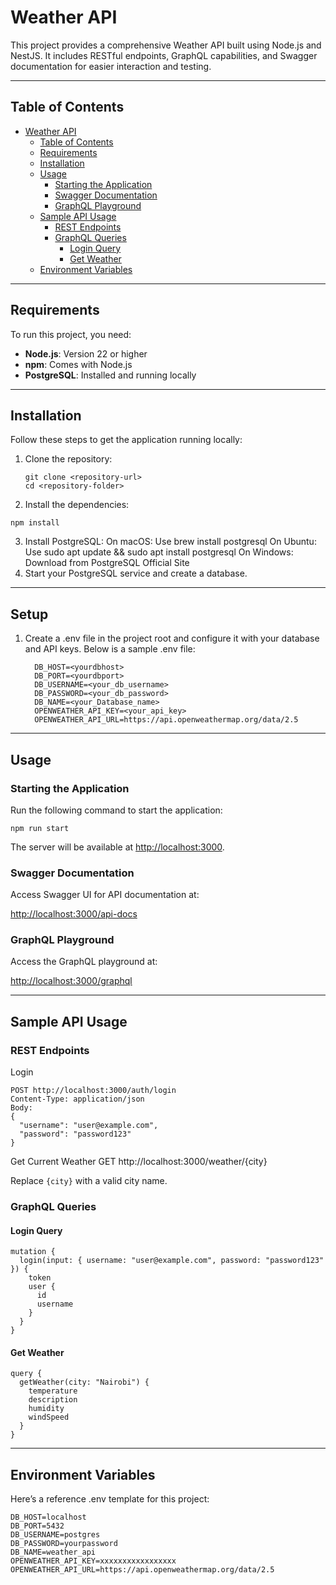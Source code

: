 # Weather API

This project provides a comprehensive Weather API built using Node.js and NestJS. It includes RESTful endpoints, GraphQL capabilities, and Swagger documentation for easier interaction and testing.

---

## Table of Contents

- [Weather API](#weather-api)
  - [Table of Contents](#table-of-contents)
  - [Requirements](#requirements)
  - [Installation](#installation)
  - [Usage](#usage)
    - [Starting the Application](#starting-the-application)
    - [Swagger Documentation](#swagger-documentation)
    - [GraphQL Playground](#graphql-playground)
  - [Sample API Usage](#sample-api-usage)
    - [REST Endpoints](#rest-endpoints)
    - [GraphQL Queries](#graphql-queries)
      - [Login Query](#login-query)
      - [Get Weather](#get-weather)
  - [Environment Variables](#environment-variables)

---

## Requirements

To run this project, you need:

- **Node.js**: Version 22 or higher
- **npm**: Comes with Node.js
- **PostgreSQL**: Installed and running locally

---

## Installation

Follow these steps to get the application running locally:

1. Clone the repository:
   ```
   git clone <repository-url>
   cd <repository-folder>
    ```
2. Install the dependencies:
  ```
  npm install
  ```
3. Install PostgreSQL:
    On macOS: Use brew install postgresql
    On Ubuntu: Use sudo apt update && sudo apt install postgresql
    On Windows: Download from PostgreSQL Official Site
4. Start your PostgreSQL service and create a database.

---

## Setup
1. Create a .env file in the project root and configure it with your database and API keys. Below is a sample .env file:
    ```
      DB_HOST=<yourdbhost>
      DB_PORT=<yourdbport>
      DB_USERNAME=<your_db_username>
      DB_PASSWORD=<your_db_password>
      DB_NAME=<your_Database_name>
      OPENWEATHER_API_KEY=<your_api_key>
      OPENWEATHER_API_URL=https://api.openweathermap.org/data/2.5
   ```

---

## Usage
### Starting the Application
Run the following command to start the application:

```npm run start```


The server will be available at [http://localhost:3000](http://localhost:3000).

### Swagger Documentation
Access Swagger UI for API documentation at:

[http://localhost:3000/api-docs](http://localhost:3000/api-docs)

### GraphQL Playground
Access the GraphQL playground at:

[http://localhost:3000/graphql](http://localhost:3000/graphql)

---

## Sample API Usage

### REST Endpoints
Login
    
    POST http://localhost:3000/auth/login
    Content-Type: application/json
    Body: 
    {
      "username": "user@example.com",
      "password": "password123"
    }
   
  Get Current Weather
  GET http://localhost:3000/weather/{city}

Replace ``{city}`` with a valid city name.

### GraphQL Queries
#### Login Query
```
mutation {
  login(input: { username: "user@example.com", password: "password123" }) {
    token
    user {
      id
      username
    }
  }
}
```

#### Get Weather
```
query {
  getWeather(city: "Nairobi") {
    temperature
    description
    humidity
    windSpeed
  }
}
```

---

## Environment Variables
Here’s a reference .env template for this project:

```
DB_HOST=localhost
DB_PORT=5432
DB_USERNAME=postgres
DB_PASSWORD=yourpassword
DB_NAME=weather_api
OPENWEATHER_API_KEY=xxxxxxxxxxxxxxxxx
OPENWEATHER_API_URL=https://api.openweathermap.org/data/2.5
```